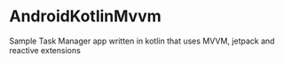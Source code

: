 # AndroidKotlinMvvm
Sample Task Manager app written in kotlin that uses MVVM, jetpack and reactive extensions 
